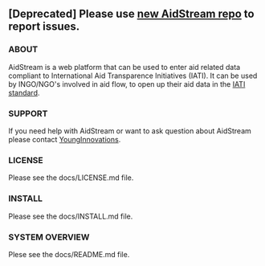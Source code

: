 ## [Deprecated] Please use [new AidStream repo](https://github.com/younginnovations/aidstream-new) to report issues.

### ABOUT

AidStream is a web platform that can be used to enter aid related data compliant
to International Aid Transparence Initiatives (IATI). It can be used by INGO/NGO's
involved in aid flow, to open up their aid data in the [IATI standard](http:iatistandard.org).


### SUPPORT

If you need help with AidStream or want to ask question about AidStream please
contact [YoungInnovations](http://younginnovations.com.np).

### LICENSE

Please see the docs/LICENSE.md file.

### INSTALL

Please see the docs/INSTALL.md file.

### SYSTEM OVERVIEW

Plese see the docs/README.md file.

